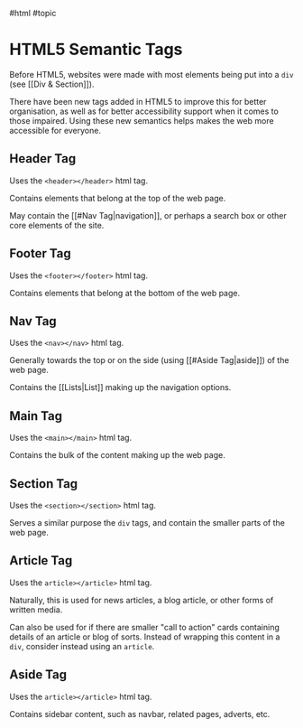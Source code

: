 #html #topic 

# HTML5 Semantic Tags
Before HTML5, websites were made with most elements being put into a `div` (see [[Div & Section]]).

There have been new tags added in HTML5 to improve this for better organisation, as well as for better accessibility support when it comes to those impaired. Using these new semantics helps makes the web more accessible for everyone.

## Header Tag
Uses the `<header></header>` html tag.

Contains elements that belong at the top of the web page.

May contain the [[#Nav Tag|navigation]], or perhaps a search box or other core elements of the site.

## Footer Tag
Uses the `<footer></footer>` html tag.

Contains elements that belong at the bottom of the web page.

## Nav Tag
Uses the `<nav></nav>` html tag.

Generally towards the top or on the side (using [[#Aside Tag|aside]]) of the web page.

Contains the [[Lists|List]] making up the navigation options.

## Main Tag
Uses the `<main></main>` html tag.

Contains the bulk of the content making up the web page.

## Section Tag
Uses the `<section></section>` html tag.

Serves a similar purpose the `div` tags, and contain the smaller parts of the web page.

## Article Tag
Uses the `article></article>` html tag.

Naturally, this is used for news articles, a blog article, or other forms of written media.

Can also be used for if there are smaller "call to action" cards containing details of an article or blog of sorts. Instead of wrapping this content in a `div`, consider instead using an `article`.

## Aside Tag
Uses the `article></article>` html tag.

Contains sidebar content, such as navbar, related pages, adverts, etc.